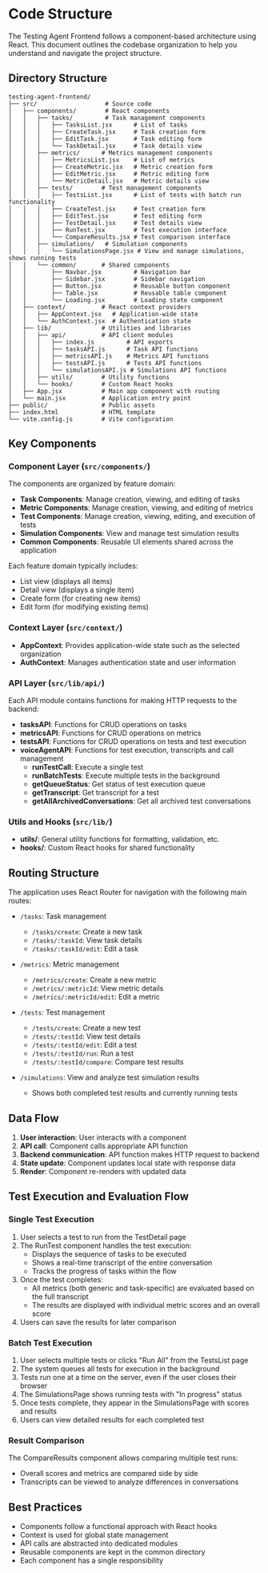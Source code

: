 # Code Structure

The Testing Agent Frontend follows a component-based architecture using React. This document outlines the codebase organization to help you understand and navigate the project structure.

## Directory Structure

```
testing-agent-frontend/
├── src/                   # Source code
│   ├── components/        # React components
│   │   ├── tasks/         # Task management components
│   │   │   ├── TasksList.jsx      # List of tasks
│   │   │   ├── CreateTask.jsx     # Task creation form
│   │   │   ├── EditTask.jsx       # Task editing form
│   │   │   └── TaskDetail.jsx     # Task details view
│   │   ├── metrics/      # Metrics management components
│   │   │   ├── MetricsList.jsx    # List of metrics
│   │   │   ├── CreateMetric.jsx   # Metric creation form
│   │   │   ├── EditMetric.jsx     # Metric editing form
│   │   │   └── MetricDetail.jsx   # Metric details view
│   │   ├── tests/        # Test management components
│   │   │   ├── TestsList.jsx      # List of tests with batch run functionality
│   │   │   ├── CreateTest.jsx     # Test creation form
│   │   │   ├── EditTest.jsx       # Test editing form
│   │   │   ├── TestDetail.jsx     # Test details view
│   │   │   ├── RunTest.jsx        # Test execution interface
│   │   │   └── CompareResults.jsx # Test comparison interface
│   │   ├── simulations/   # Simulation components
│   │   │   └── SimulationsPage.jsx # View and manage simulations, shows running tests
│   │   └── common/       # Shared components
│   │       ├── Navbar.jsx         # Navigation bar
│   │       ├── Sidebar.jsx        # Sidebar navigation
│   │       ├── Button.jsx         # Reusable button component
│   │       ├── Table.jsx          # Reusable table component
│   │       └── Loading.jsx        # Loading state component
│   ├── context/          # React context providers
│   │   ├── AppContext.jsx   # Application-wide state
│   │   └── AuthContext.jsx  # Authentication state
│   ├── lib/              # Utilities and libraries
│   │   ├── api/          # API client modules
│   │   │   ├── index.js         # API exports
│   │   │   ├── tasksAPI.js      # Task API functions
│   │   │   ├── metricsAPI.js    # Metrics API functions
│   │   │   ├── testsAPI.js      # Tests API functions
│   │   │   └── simulationsAPI.js # Simulations API functions
│   │   ├── utils/        # Utility functions
│   │   └── hooks/        # Custom React hooks
│   ├── App.jsx           # Main app component with routing
│   └── main.jsx          # Application entry point
├── public/               # Public assets
├── index.html            # HTML template
└── vite.config.js        # Vite configuration
```

## Key Components

### Component Layer (`src/components/`)

The components are organized by feature domain:

- **Task Components**: Manage creation, viewing, and editing of tasks
- **Metric Components**: Manage creation, viewing, and editing of metrics
- **Test Components**: Manage creation, viewing, editing, and execution of tests
- **Simulation Components**: View and manage test simulation results
- **Common Components**: Reusable UI elements shared across the application

Each feature domain typically includes:

- List view (displays all items)
- Detail view (displays a single item)
- Create form (for creating new items)
- Edit form (for modifying existing items)

### Context Layer (`src/context/`)

- **AppContext**: Provides application-wide state such as the selected organization
- **AuthContext**: Manages authentication state and user information

### API Layer (`src/lib/api/`)

Each API module contains functions for making HTTP requests to the backend:

- **tasksAPI**: Functions for CRUD operations on tasks
- **metricsAPI**: Functions for CRUD operations on metrics
- **testsAPI**: Functions for CRUD operations on tests and test execution
- **voiceAgentAPI**: Functions for test execution, transcripts and call management
  - **runTestCall**: Execute a single test
  - **runBatchTests**: Execute multiple tests in the background
  - **getQueueStatus**: Get status of test execution queue
  - **getTranscript**: Get transcript for a test
  - **getAllArchivedConversations**: Get all archived test conversations

### Utils and Hooks (`src/lib/`)

- **utils/**: General utility functions for formatting, validation, etc.
- **hooks/**: Custom React hooks for shared functionality

## Routing Structure

The application uses React Router for navigation with the following main routes:

- `/tasks`: Task management

  - `/tasks/create`: Create a new task
  - `/tasks/:taskId`: View task details
  - `/tasks/:taskId/edit`: Edit a task

- `/metrics`: Metric management

  - `/metrics/create`: Create a new metric
  - `/metrics/:metricId`: View metric details
  - `/metrics/:metricId/edit`: Edit a metric

- `/tests`: Test management

  - `/tests/create`: Create a new test
  - `/tests/:testId`: View test details
  - `/tests/:testId/edit`: Edit a test
  - `/tests/:testId/run`: Run a test
  - `/tests/:testId/compare`: Compare test results

- `/simulations`: View and analyze test simulation results
  - Shows both completed test results and currently running tests

## Data Flow

1. **User interaction**: User interacts with a component
2. **API call**: Component calls appropriate API function
3. **Backend communication**: API function makes HTTP request to backend
4. **State update**: Component updates local state with response data
5. **Render**: Component re-renders with updated data

## Test Execution and Evaluation Flow

### Single Test Execution

1. User selects a test to run from the TestDetail page
2. The RunTest component handles the test execution:
   - Displays the sequence of tasks to be executed
   - Shows a real-time transcript of the entire conversation
   - Tracks the progress of tasks within the flow
3. Once the test completes:
   - All metrics (both generic and task-specific) are evaluated based on the full transcript
   - The results are displayed with individual metric scores and an overall score
4. Users can save the results for later comparison

### Batch Test Execution

1. User selects multiple tests or clicks "Run All" from the TestsList page
2. The system queues all tests for execution in the background
3. Tests run one at a time on the server, even if the user closes their browser
4. The SimulationsPage shows running tests with "In progress" status
5. Once tests complete, they appear in the SimulationsPage with scores and results
6. Users can view detailed results for each completed test

### Result Comparison

The CompareResults component allows comparing multiple test runs:

- Overall scores and metrics are compared side by side
- Transcripts can be viewed to analyze differences in conversations

## Best Practices

- Components follow a functional approach with React hooks
- Context is used for global state management
- API calls are abstracted into dedicated modules
- Reusable components are kept in the common directory
- Each component has a single responsibility

